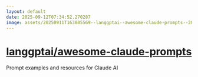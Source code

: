 ```yaml
---
layout: default
date: 2025-09-12T07:34:52.270287
image: assets/20250911T163805569--langgptai--awesome-claude-prompts--20250911T164657923--cropped.png
---
```


# [langgptai/awesome-claude-prompts](https://github.com/langgptai/awesome-claude-prompts)

Prompt examples and resources for Claude AI

